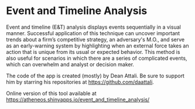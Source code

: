 # Event and Timeline Analysis

Event and timeline (E&T) analysis displays events sequentially in a visual manner. Successful application of this  technique can uncover important trends about a firm’s competitive strategy, an adversary's M.O., and serve as an early-warning  system by highlighting when an external force takes an action that is unique from its usual or expected behavior.  This method  is also useful for scenarios in which there are a series of complicated events, which can overwhelm and analyst or decision maker.

The code of the app is created (mostly) by Dean Attali.  Be sure to support him by starring his repositories at  https://github.com/daattali.

Online version of this tool available at https://atheneos.shinyapps.io/event_and_timeline_analysis/
